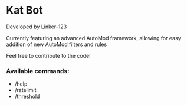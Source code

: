 # Kat Bot
Developed by Linker-123

Currently featuring an advanced AutoMod framework, allowing for easy addition of new AutoMod filters and rules

Feel free to contribute to the code!

### Available commands:
- /help
- /ratelimit
- /threshold